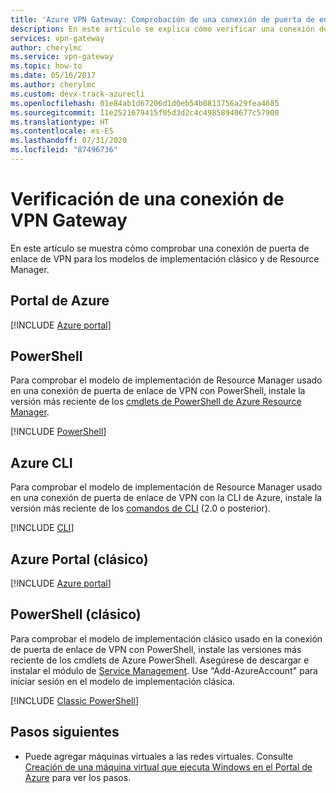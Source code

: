 ```yaml
---
title: 'Azure VPN Gateway: Comprobación de una conexión de puerta de enlace'
description: En este artículo se explica cómo verificar una conexión de VPN Gateway de red virtual.
services: vpn-gateway
author: cherylmc
ms.service: vpn-gateway
ms.topic: how-to
ms.date: 05/16/2017
ms.author: cherylmc
ms.custom: devx-track-azurecli
ms.openlocfilehash: 01e84ab1d67206d1d0eb54b0813756a29fea4685
ms.sourcegitcommit: 11e2521679415f05d3d2c4c49858940677c57900
ms.translationtype: HT
ms.contentlocale: es-ES
ms.lasthandoff: 07/31/2020
ms.locfileid: "87496736"
---
```

# <a name="verify-a-vpn-gateway-connection"></a>Verificación de una conexión de VPN Gateway

En este artículo se muestra cómo comprobar una conexión de puerta de enlace de VPN para los modelos de implementación clásico y de Resource Manager.

## <a name="azure-portal"></a>Portal de Azure

[!INCLUDE [Azure portal](../../includes/vpn-gateway-verify-connection-portal-rm-include.md)]

## <a name="powershell"></a>PowerShell

Para comprobar el modelo de implementación de Resource Manager usado en una conexión de puerta de enlace de VPN con PowerShell, instale la versión más reciente de los [cmdlets de PowerShell de Azure Resource Manager](/powershell/azure/).

[!INCLUDE [PowerShell](../../includes/vpn-gateway-verify-connection-ps-rm-include.md)]

## <a name="azure-cli"></a>Azure CLI

Para comprobar el modelo de implementación de Resource Manager usado en una conexión de puerta de enlace de VPN con la CLI de Azure, instale la versión más reciente de los [comandos de CLI](https://docs.microsoft.com/cli/azure/install-azure-cli) (2.0 o posterior).

[!INCLUDE [CLI](../../includes/vpn-gateway-verify-connection-cli-rm-include.md)]


## <a name="azure-portal-classic"></a>Azure Portal (clásico)

[!INCLUDE [Azure portal](../../includes/vpn-gateway-verify-connection-azureportal-classic-include.md)]

## <a name="powershell-classic"></a>PowerShell (clásico)

Para comprobar el modelo de implementación clásico usado en la conexión de puerta de enlace de VPN con PowerShell, instale las versiones más reciente de los cmdlets de Azure PowerShell. Asegúrese de descargar e instalar el módulo de [Service Management](https://docs.microsoft.com/powershell/azure/servicemanagement/install-azure-ps?view=azuresmps-4.0.0#azure-service-management-cmdlets). Use "Add-AzureAccount" para iniciar sesión en el modelo de implementación clásica.

[!INCLUDE [Classic PowerShell](../../includes/vpn-gateway-verify-connection-ps-classic-include.md)]

## <a name="next-steps"></a>Pasos siguientes

* Puede agregar máquinas virtuales a las redes virtuales. Consulte [Creación de una máquina virtual que ejecuta Windows en el Portal de Azure](../virtual-machines/windows/quick-create-portal.md) para ver los pasos.
